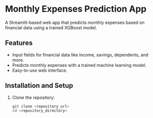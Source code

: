 # Monthly Expenses Prediction App

A Streamlit-based web app that predicts monthly expenses based on financial data using a trained XGBoost model.

## Features
- Input fields for financial data like income, savings, dependents, and more.
- Predicts monthly expenses with a trained machine learning model.
- Easy-to-use web interface.

## Installation and Setup
1. Clone the repository:
   ```bash
   git clone <repository_url>
   cd <repository_directory>
